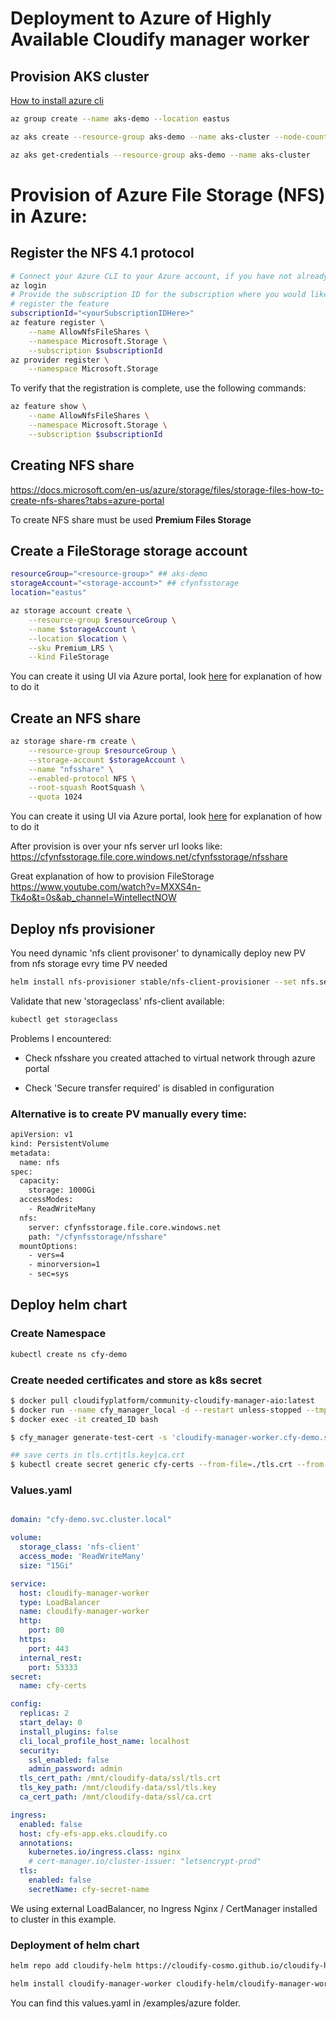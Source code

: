 # Deployment to Azure of Highly Available Cloudify manager worker

## Provision AKS cluster

[How to install azure cli](https://docs.microsoft.com/en-us/cli/azure/install-azure-cli)

```bash
az group create --name aks-demo --location eastus

az aks create --resource-group aks-demo --name aks-cluster --node-count 3 --enable-addons monitoring --generate-ssh-keys

az aks get-credentials --resource-group aks-demo --name aks-cluster
```

# Provision of Azure File Storage (NFS) in Azure:

## Register the NFS 4.1 protocol

```bash
# Connect your Azure CLI to your Azure account, if you have not already done so.
az login
# Provide the subscription ID for the subscription where you would like to 
# register the feature
subscriptionId="<yourSubscriptionIDHere>"
az feature register \
    --name AllowNfsFileShares \
    --namespace Microsoft.Storage \
    --subscription $subscriptionId
az provider register \
    --namespace Microsoft.Storage
```

To verify that the registration is complete, use the following commands:

```bash
az feature show \
    --name AllowNfsFileShares \
    --namespace Microsoft.Storage \
    --subscription $subscriptionId
```

## Creating NFS share

https://docs.microsoft.com/en-us/azure/storage/files/storage-files-how-to-create-nfs-shares?tabs=azure-portal

To create NFS share must be used **Premium Files Storage**

## Create a FileStorage storage account

```bash
resourceGroup="<resource-group>" ## aks-demo
storageAccount="<storage-account>" ## cfynfsstorage
location="eastus"

az storage account create \
    --resource-group $resourceGroup \
    --name $storageAccount \
    --location $location \
    --sku Premium_LRS \
    --kind FileStorage
```
You can create it using UI via Azure portal, look [here](https://docs.microsoft.com/en-us/azure/storage/files/storage-files-how-to-create-nfs-shares?tabs=azure-portal) for explanation of how to do it

## Create an NFS share

```bash
az storage share-rm create \
    --resource-group $resourceGroup \
    --storage-account $storageAccount \
    --name "nfsshare" \
    --enabled-protocol NFS \
    --root-squash RootSquash \
    --quota 1024
```

You can create it using UI via Azure portal, look [here](https://docs.microsoft.com/en-us/azure/storage/files/storage-files-how-to-create-nfs-shares?tabs=azure-portal) for explanation of how to do it

After provision is over your nfs server url looks like: https://cfynfsstorage.file.core.windows.net/cfynfsstorage/nfsshare 

Great explanation of how to provision FileStorage
https://www.youtube.com/watch?v=MXXS4n-Tk4o&t=0s&ab_channel=WintellectNOW

## Deploy nfs provisioner
You need dynamic 'nfs client provisoner' to dynamically deploy new PV from nfs storage evry time PV needed

```bash
helm install nfs-provisioner stable/nfs-client-provisioner --set nfs.server="cfynfsstorage.file.core.windows.net" --set nfs.path="/cfynfsstorage/nfsshare"
```

Validate that new 'storageclass' nfs-client available:

```bash
kubectl get storageclass
```

Problems I encountered:

* Check nfsshare you created attached to virtual network through azure portal

* Check 'Secure transfer required' is disabled in configuration


### Alternative is to create PV manually every time:

```bash
apiVersion: v1
kind: PersistentVolume
metadata:
  name: nfs
spec:
  capacity:
    storage: 1000Gi
  accessModes:
    - ReadWriteMany
  nfs:
    server: cfynfsstorage.file.core.windows.net
    path: "/cfynfsstorage/nfsshare"
  mountOptions:
    - vers=4
    - minorversion=1
    - sec=sys
```

## Deploy helm chart

### Create Namespace
```bash
kubectl create ns cfy-demo
```

### Create needed certificates and store as k8s secret
```bash
$ docker pull cloudifyplatform/community-cloudify-manager-aio:latest
$ docker run --name cfy_manager_local -d --restart unless-stopped --tmpfs /run --tmpfs /run/lock -p 8000:8000 cloudifyplatform/community-cloudify-manager-aio
$ docker exec -it created_ID bash

$ cfy_manager generate-test-cert -s 'cloudify-manager-worker.cfy-demo.svc.cluster.local,rabbitmq.cfy-demo.svc.cluster.local,postgres-postgresql.cfy-demo.svc.cluster.local'

## save certs in tls.crt|tls.key|ca.crt
$ kubectl create secret generic cfy-certs --from-file=./tls.crt --from-file=./tls.key --from-file=./ca.crt

```

### Values.yaml

```yaml

domain: "cfy-demo.svc.cluster.local"

volume:
  storage_class: 'nfs-client'
  access_mode: 'ReadWriteMany'
  size: "15Gi"

service:
  host: cloudify-manager-worker
  type: LoadBalancer
  name: cloudify-manager-worker
  http:
    port: 80
  https:
    port: 443
  internal_rest:
    port: 53333
secret:
  name: cfy-certs

config:
  replicas: 2
  start_delay: 0
  install_plugins: false
  cli_local_profile_host_name: localhost
  security:
    ssl_enabled: false
    admin_password: admin
  tls_cert_path: /mnt/cloudify-data/ssl/tls.crt
  tls_key_path: /mnt/cloudify-data/ssl/tls.key
  ca_cert_path: /mnt/cloudify-data/ssl/ca.crt

ingress:
  enabled: false
  host: cfy-efs-app.eks.cloudify.co
  annotations:
    kubernetes.io/ingress.class: nginx
    # cert-manager.io/cluster-issuer: "letsencrypt-prod"
  tls:
    enabled: false
    secretName: cfy-secret-name
```

We using external LoadBalancer, no Ingress Nginx / CertManager installed to cluster in this example.

### Deployment of helm chart

```bash
helm repo add cloudify-helm https://cloudify-cosmo.github.io/cloudify-helm

helm install cloudify-manager-worker cloudify-helm/cloudify-manager-worker -f values.yaml
```

You can find this values.yaml in /examples/azure folder. 


